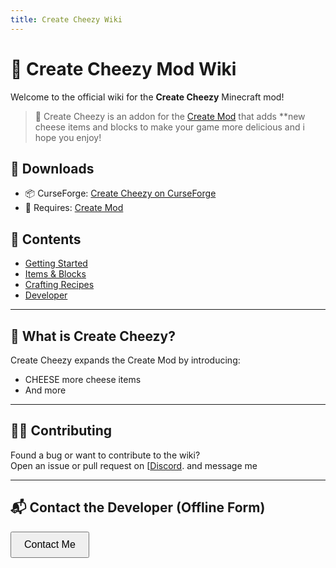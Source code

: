 ```yaml
---
title: Create Cheezy Wiki
---
```


# 🧀 Create Cheezy Mod Wiki

Welcome to the official wiki for the **Create Cheezy** Minecraft mod!

> 🍞 Create Cheezy is an addon for the [Create Mod](https://www.curseforge.com/minecraft/mc-mods/create) that adds **new cheese items and blocks to make your game more delicious and i hope you enjoy!

## 🔗 Downloads

- 📦 CurseForge: [Create Cheezy on CurseForge](https://www.curseforge.com/minecraft/mc-mods/create-cheezy)
- 🧰 Requires: [Create Mod](https://www.curseforge.com/minecraft/mc-mods/create)

## 📖 Contents

- [Getting Started](getting-started.md)
- [Items & Blocks](items.md)
- [Crafting Recipes](recipes.md)
- [Developer](developer.md)

---

## 🧀 What is Create Cheezy?

Create Cheezy expands the Create Mod by introducing:

- CHEESE more cheese items
- And more

---

## 👨‍💻 Contributing

Found a bug or want to contribute to the wiki?  
Open an issue or pull request on [[Discord](https://discord.gg/YYU5TcRzsm). and message me 

---

## 📬 Contact the Developer (Offline Form)

<!-- UI-Only Contact Form - Not connected to email service -->
<button onclick="toggleForm()" style="padding: 10px 20px; font-size: 16px;">Contact Me</button>

<div id="contactForm" style="display: none; flex-direction: column; gap: 10px; background: #f9f9f9; padding: 20px; margin-top: 10px; border: 1px solid #ccc; border-radius: 10px; max-width: 400px;">
  <input id="emailInput" type="email" placeholder="Your email" required style="padding: 10px; border-radius: 5px; border: 1px solid #ccc;" />
  <textarea id="messageInput" placeholder="Write your message here..." required style="padding: 10px; border-radius: 5px; border: 1px solid #ccc; min-height: 100px;"></textarea>
  
  <button onclick="handleForm()" style="padding: 10px; background: #007bff; color: white; border: none; border-radius: 5px;">Send Message</button>
</div>

<script>
  function toggleForm() {
    const form = document.getElementById("contactForm");
    form.style.display = form.style.display === "flex" ? "none" : "flex";
  }

  function handleForm() {
    const email = document.getElementById("emailInput").value;
    const message = document.getElementById("messageInput").value;
    alert("Thanks! You entered:\nEmail: " + email + "\nMessage: " + message);
    // Here you could send this info to a backend or Discord webhook in the future
  }
</script>
